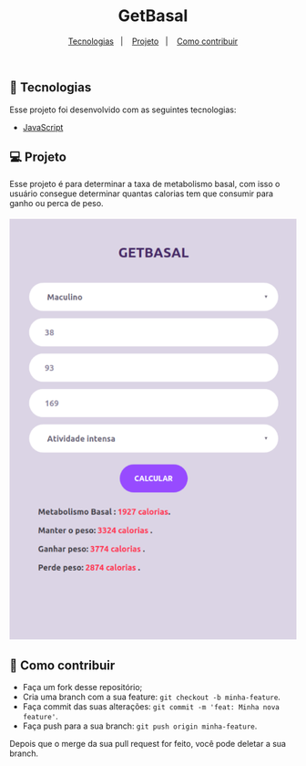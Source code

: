 <h1 align="center" color="red">
GetBasal
</h1>



<p align="center">
  <a href="#rocket-tecnologias">Tecnologias</a>&nbsp;&nbsp;&nbsp;|&nbsp;&nbsp;&nbsp;
  <a href="#-projeto">Projeto</a>&nbsp;&nbsp;&nbsp;|&nbsp;&nbsp;&nbsp;
  <a href="#-como-contribuir">Como contribuir</a>
</p>

<br>

## :rocket: Tecnologias

Esse projeto foi desenvolvido com as seguintes tecnologias:

- [JavaScript](https://developer.mozilla.org/pt-BR/docs/Web/JavaScript)


## 💻 Projeto

Esse projeto é para determinar a taxa de metabolismo basal, com isso o usuário consegue determinar quantas calorias tem que consumir para ganho ou perca de peso.


<h4 align="center">
  <img src='./images/print.png'>
</h4>

## 🤔 Como contribuir

- Faça um fork desse repositório;
- Cria uma branch com a sua feature: `git checkout -b minha-feature`.
- Faça commit das suas alterações: `git commit -m 'feat: Minha nova feature'`.
- Faça push para a sua branch: `git push origin minha-feature`.

Depois que o merge da sua pull request for feito, você pode deletar a sua branch.



